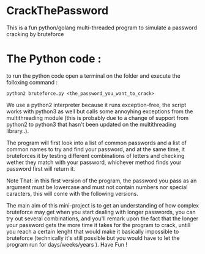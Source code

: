 # CrackThePassword
This is a fun python/golang multi-threaded program to simulate a password cracking by bruteforce
# The Python code :
to run the python code open a terminal on the folder and execute the folloxing command :
```
python2 bruteforce.py <the_password_you_want_to_crack>
```
We use a python2 interpreter because it runs exception-free, the script works with python3 as well but calls some annoyhing exceptions from the multithreading module (this is probably due to a change of support from python2 to python3 that hasn't been updated on the multithreading library..).

The program will first look into a list of common passwords and a list of common names to try and find your password, and at the same time, it bruteforces it by testing different combinations of letters and checking wether they match with your password, whichever method finds your password first will return it.

Note That: in this first version of the program, the password you pass as an argument must be lowercase and must not contain numbers nor special caracters, this will come with the following versions.

The main aim of this mini-project is to get an understanding of how complex bruteforce may get when you start dealing with longer passwords, you can try out several combinations, and you'll remark upon the fact that the longer your password gets the more time it takes for the program to crack, untill you reach a certain lenght that would make it basically impossible to bruteforce (technically it's still possible but you would have to let the program run for days/weeks/years ).
Have Fun !

